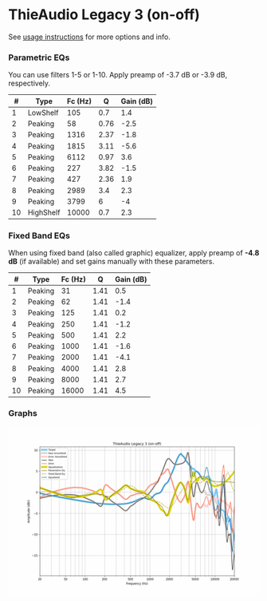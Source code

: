 # ThieAudio Legacy 3 (on-off)
See [usage instructions](https://github.com/jaakkopasanen/AutoEq#usage) for more options and info.

### Parametric EQs
You can use filters 1-5 or 1-10. Apply preamp of -3.7 dB or -3.9 dB, respectively.

|   # | Type      |   Fc (Hz) |    Q |   Gain (dB) |
|-----|-----------|-----------|------|-------------|
|   1 | LowShelf  |       105 | 0.7  |         1.4 |
|   2 | Peaking   |        58 | 0.76 |        -2.5 |
|   3 | Peaking   |      1316 | 2.37 |        -1.8 |
|   4 | Peaking   |      1815 | 3.11 |        -5.6 |
|   5 | Peaking   |      6112 | 0.97 |         3.6 |
|   6 | Peaking   |       227 | 3.82 |        -1.5 |
|   7 | Peaking   |       427 | 2.36 |         1.9 |
|   8 | Peaking   |      2989 | 3.4  |         2.3 |
|   9 | Peaking   |      3799 | 6    |        -4   |
|  10 | HighShelf |     10000 | 0.7  |         2.3 |

### Fixed Band EQs
When using fixed band (also called graphic) equalizer, apply preamp of **-4.8 dB** (if available) and set gains manually with these parameters.

|   # | Type    |   Fc (Hz) |    Q |   Gain (dB) |
|-----|---------|-----------|------|-------------|
|   1 | Peaking |        31 | 1.41 |         0.5 |
|   2 | Peaking |        62 | 1.41 |        -1.4 |
|   3 | Peaking |       125 | 1.41 |         0.2 |
|   4 | Peaking |       250 | 1.41 |        -1.2 |
|   5 | Peaking |       500 | 1.41 |         2.2 |
|   6 | Peaking |      1000 | 1.41 |        -1.6 |
|   7 | Peaking |      2000 | 1.41 |        -4.1 |
|   8 | Peaking |      4000 | 1.41 |         2.8 |
|   9 | Peaking |      8000 | 1.41 |         2.7 |
|  10 | Peaking |     16000 | 1.41 |         4.5 |

### Graphs
![](./ThieAudio%20Legacy%203%20(on-off).png)
